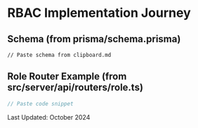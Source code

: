 # RBAC Implementation Journey

## Schema (from prisma/schema.prisma)
```prisma
// Paste schema from clipboard.md
```

## Role Router Example (from src/server/api/routers/role.ts)
```typescript
// Paste code snippet
```

Last Updated: October 2024
